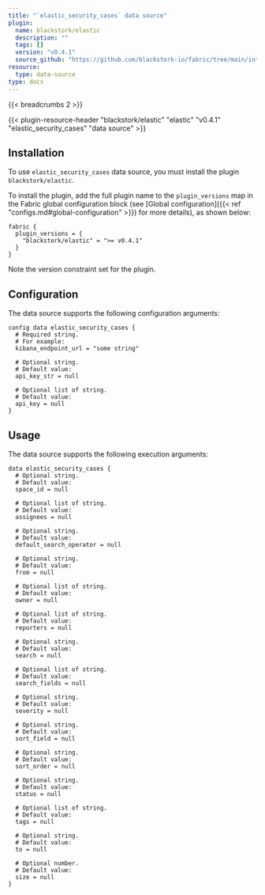```yaml
---
title: "`elastic_security_cases` data source"
plugin:
  name: blackstork/elastic
  description: ""
  tags: []
  version: "v0.4.1"
  source_github: "https://github.com/blackstork-io/fabric/tree/main/internal/elastic/"
resource:
  type: data-source
type: docs
---
```


{{< breadcrumbs 2 >}}

{{< plugin-resource-header "blackstork/elastic" "elastic" "v0.4.1" "elastic_security_cases" "data source" >}}

## Installation

To use `elastic_security_cases` data source, you must install the plugin `blackstork/elastic`.

To install the plugin, add the full plugin name to the `plugin_versions` map in the Fabric global configuration block (see [Global configuration]({{< ref "configs.md#global-configuration" >}}) for more details), as shown below:

```hcl
fabric {
  plugin_versions = {
    "blackstork/elastic" = ">= v0.4.1"
  }
}
```

Note the version constraint set for the plugin.

## Configuration

The data source supports the following configuration arguments:

```hcl
config data elastic_security_cases {
  # Required string.
  # For example:
  kibana_endpoint_url = "some string"

  # Optional string.
  # Default value:
  api_key_str = null

  # Optional list of string.
  # Default value:
  api_key = null
}
```

## Usage

The data source supports the following execution arguments:

```hcl
data elastic_security_cases {
  # Optional string.
  # Default value:
  space_id = null

  # Optional list of string.
  # Default value:
  assignees = null

  # Optional string.
  # Default value:
  default_search_operator = null

  # Optional string.
  # Default value:
  from = null

  # Optional list of string.
  # Default value:
  owner = null

  # Optional list of string.
  # Default value:
  reporters = null

  # Optional string.
  # Default value:
  search = null

  # Optional list of string.
  # Default value:
  search_fields = null

  # Optional string.
  # Default value:
  severity = null

  # Optional string.
  # Default value:
  sort_field = null

  # Optional string.
  # Default value:
  sort_order = null

  # Optional string.
  # Default value:
  status = null

  # Optional list of string.
  # Default value:
  tags = null

  # Optional string.
  # Default value:
  to = null

  # Optional number.
  # Default value:
  size = null
}
```